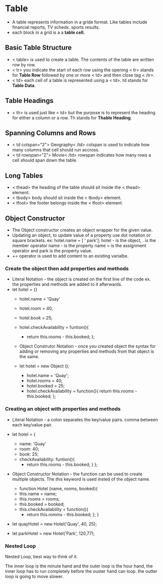 # Table
- A table represents information in a gride format. Like tables include financial reports, TV scheds. sports results.
- each block in a grid is a a **table cell.**

## Basic Table Structure
- < table> is used to create a table. The contents of the table are written row by row.
- < tr> you indicate the start of each row using the opening < tr> stands for **Table Row** followed by one or more < td> and then close tag < /tr>.
- < td> each cell of a table is represented using a < td>. td stands for **Table Data**.


## Table Headings
- < th> is used just like < td> but the purpose is to represent the heading for either a column or a row. Th stands for **Thable Heading**.


## Spanning Columns and Rows
- < td colspan="2"> Geography< /td> colspan is used to indicate how many columns that cell should run accross.
- < td rowspan="2"> Movie< /td> rowspan indicates how many rows a cell should span down the table.

## Long Tables
- < thead> the heading of the table should sit inside the < thead> element.
- < tbody> body should sit inside the < tbody> element.
- < tfoot> the footer belongs inside the < tfoot> element.


## Object Constructor
- The Object constructor creates an object wrapper for the given value.
- Updating an object, to update value of a property use dot notation or square brackets. 
ex: hotel.name = [ ' park']; 
hotel - is the object, . is the member operator name - is the property name = is the assignment operator and park is the property value.
- += operator is used to add content to an existing varialbe.

### Create the object then add properties and methods
- Literal Notation - the object is created on the first line of the code ex. the properties and methods are added to it afterwards.
- let hotel = {}
  - hotel.name = 'Quay'
  - hotel.room = 40;
  - hotel.book = 25;
  - hotel.checkAvailability = funtion(){
    - return this.rooms - this.booked;
  };

  - Object Construtor Notation - once you created object the syntax for adding or removing any properties and methods from that object is the same.
  - let hotel = new Object ();
    - hotel.name = 'Quay';
    - hotel.rooms = 40;
    - hotel.booked = 25;
    - hotel.checkAvailability = function(){
      return this.rooms - this.booked;
    };

### Creating an object with properties and methods
- Literal Notation - a colon separates the key/value pairs. comma between each key/value pair.
- let hotel = {
  - name: 'Quay'
  - room: 40;
  - book: 25;
  - checkAvailability: funtion(){
    - return this.rooms - this.booked;
  }
  };

- Object Constructor Notation - the function can be used to create multiple objects. The *this* keyword is used insted of the object name.
  - function Hotel (name, rooms, booked){
  - this.name = name;
  - this.rooms = rooms;
  - this.booked = booked;
  - this.checkAvailability = function(){
    - return this.romms - this.booked;
  };
}
- let quayHotel = new Hotel('Quay', 40, 25);
- let parkHotel = new Hotel('Park', 120,77);

### Nested Loop
Nested Loop, best way to think of it.

The inner loop is the minute hand and the outer loop is the hour hand, the inner loop has to run completely before the ouster hand can loop.
the outter loop is going  to move slower.
